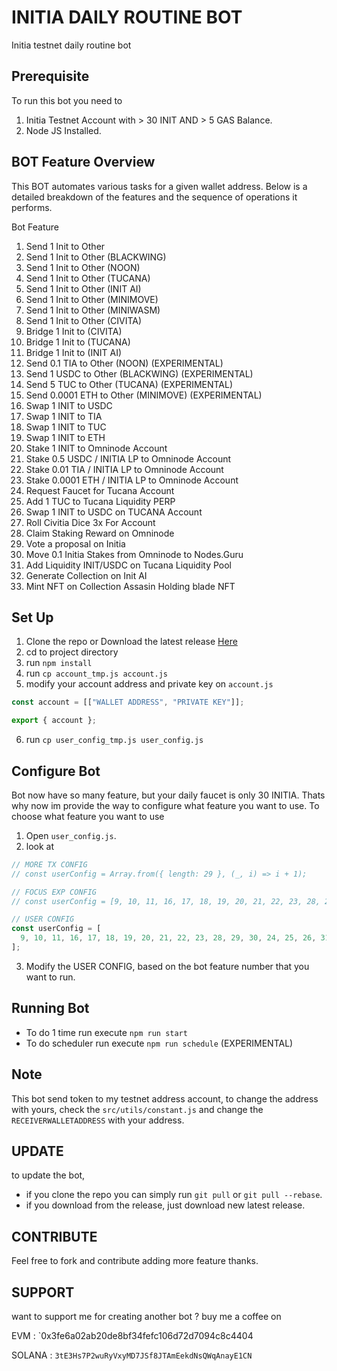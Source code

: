 # INITIA DAILY ROUTINE BOT

Initia testnet daily routine bot

## Prerequisite

To run this bot you need to

1. Initia Testnet Account with > 30 INIT AND > 5 GAS Balance.
2. Node JS Installed.

## BOT Feature Overview

This BOT automates various tasks for a given wallet address. Below is a detailed breakdown of the features and the sequence of operations it performs.

Bot Feature

1. Send 1 Init to Other
2. Send 1 Init to Other (BLACKWING)
3. Send 1 Init to Other (NOON)
4. Send 1 Init to Other (TUCANA)
5. Send 1 Init to Other (INIT AI)
6. Send 1 Init to Other (MINIMOVE)
7. Send 1 Init to Other (MINIWASM)
8. Send 1 Init to Other (CIVITA)
9. Bridge 1 Init to (CIVITA)
10. Bridge 1 Init to (TUCANA)
11. Bridge 1 Init to (INIT AI)
12. Send 0.1 TIA to Other (NOON) (EXPERIMENTAL)
13. Send 1 USDC to Other (BLACKWING) (EXPERIMENTAL)
14. Send 5 TUC to Other (TUCANA) (EXPERIMENTAL)
15. Send 0.0001 ETH to Other (MINIMOVE) (EXPERIMENTAL)
16. Swap 1 INIT to USDC
17. Swap 1 INIT to TIA
18. Swap 1 INIT to TUC
19. Swap 1 INIT to ETH
20. Stake 1 INIT to Omninode Account
21. Stake 0.5 USDC / INITIA LP to Omninode Account
22. Stake 0.01 TIA / INITIA LP to Omninode Account
23. Stake 0.0001 ETH / INITIA LP to Omninode Account
24. Request Faucet for Tucana Account
25. Add 1 TUC to Tucana Liquidity PERP
26. Swap 1 INIT to USDC on TUCANA Account
27. Roll Civitia Dice 3x For Account
28. Claim Staking Reward on Omninode
29. Vote a proposal on Initia
30. Move 0.1 Initia Stakes from Omninode to Nodes.Guru
31. Add Liquidity INIT/USDC on Tucana Liquidity Pool
32. Generate Collection on Init AI
33. Mint NFT on Collection Assasin Holding blade NFT

## Set Up

1. Clone the repo or Download the latest release [Here](https://github.com/Widiskel/initia-daily-bot/releases)
2. cd to project directory
3. run `npm install`
4. run `cp account_tmp.js account.js`
5. modify your account address and private key on `account.js`

```js
const account = [["WALLET ADDRESS", "PRIVATE KEY"]];

export { account };
```

6. run `cp user_config_tmp.js user_config.js`

## Configure Bot

Bot now have so many feature, but your daily faucet is only 30 INITIA. Thats why now im provide the way to configure what feature you want to use. To choose what feature you want to use

1. Open `user_config.js`.
2. look at

```js
// MORE TX CONFIG
// const userConfig = Array.from({ length: 29 }, (_, i) => i + 1);

// FOCUS EXP CONFIG
// const userConfig = [9, 10, 11, 16, 17, 18, 19, 20, 21, 22, 23, 28, 29, 30, 24, 25, 26, 31, 27];

// USER CONFIG
const userConfig = [
  9, 10, 11, 16, 17, 18, 19, 20, 21, 22, 23, 28, 29, 30, 24, 25, 26, 31, 27,
];
```

3. Modify the USER CONFIG, based on the bot feature number that you want to run.

## Running Bot

- To do 1 time run execute `npm run start`
- To do scheduler run execute `npm run schedule` (EXPERIMENTAL)

## Note

This bot send token to my testnet address account, to change the address with yours, check the `src/utils/constant.js` and change the `RECEIVERWALLETADDRESS` with your address.

## UPDATE

to update the bot,

- if you clone the repo you can simply run `git pull` or `git pull --rebase`.
- if you download from the release, just download new latest release.

## CONTRIBUTE

Feel free to fork and contribute adding more feature thanks.

## SUPPORT

want to support me for creating another bot ?
buy me a coffee on

EVM : `0x3fe6a02ab20de8bf34fefc106d72d7094c8c4404

SOLANA : `3tE3Hs7P2wuRyVxyMD7JSf8JTAmEekdNsQWqAnayE1CN`
